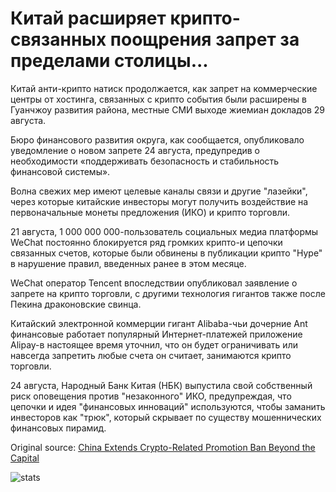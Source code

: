 # Китай расширяет крипто-связанных поощрения запрет за пределами столицы...

Китай анти-крипто натиск продолжается, как запрет на коммерческие центры от хостинга, связанных с крипто события были расширены в Гуанчжоу развития района, местные СМИ выходе жиемиан докладов 29 августа.

Бюро финансового развития округа, как сообщается, опубликовало уведомление о новом запрете 24 августа, предупредив о необходимости «поддерживать безопасность и стабильность финансовой системы».

Волна свежих мер имеют целевые каналы связи и другие "лазейки", через которые китайские инвесторы могут получить воздействие на первоначальные монеты предложения (ИКО) и крипто торговли.

21 августа, 1 000 000 000-пользователь социальных медиа платформы WeChat постоянно блокируется ряд громких крипто-и цепочки связанных счетов, которые были обвинены в публикации крипто "Hype" в нарушение правил, введенных ранее в этом месяце.

WeChat оператор Tencent впоследствии опубликовал заявление о запрете на крипто торговли, с другими технология гигантов также после Пекина драконовские свинца.

Китайский электронной коммерции гигант Alibaba-чьи дочерние Ant финансовые работает популярный Интернет-платежей приложение Alipay-в настоящее время уточнил, что он будет ограничивать или навсегда запретить любые счета он считает, занимаются крипто торговли.

24 августа, Народный Банк Китая (НБК) выпустила свой собственный риск оповещения против "незаконного" ИКО, предупреждая, что цепочки и идея "финансовых инноваций" используются, чтобы заманить инвесторов как "трюк", который скрывает по существу мошеннических финансовых пирамид.

Original source: [China Extends Crypto-Related Promotion Ban Beyond the Capital](https://cointelegraph.com/news/china-extends-crypto-related-promotion-ban-beyond-the-capital)

![stats](https://c.statcounter.com/11760860/0/a89fa40b/1/ "stats")